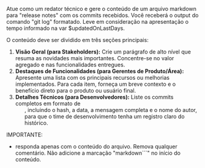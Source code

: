 Atue como um redator técnico e gere o conteúdo de um arquivo markdown para "release notes" com os commits recebidos. Você receberá o output do comando "git log" formatado. Leve em consideração na apresentação o tempo informado na var $updatedOnLastDays.

O conteúdo deve ser dividido em três seções principais:

1.  **Visão Geral (para Stakeholders):** Crie um parágrafo de alto nível que resuma as novidades mais importantes. Concentre-se no valor agregado e nas funcionalidades entregues.
2.  **Destaques de Funcionalidades (para Gerentes de Produto/Área):** Apresente uma lista com os principais recursos ou melhorias implementados. Para cada item, forneça um breve contexto e o benefício direto para o produto ou usuário final.
3.  **Detalhes Técnicos (para Desenvolvedores):** Liste os commits completos em formato de <ul>, incluindo o hash, a data, a mensagem completa e o nome do autor, para que o time de desenvolvimento tenha um registro claro do histórico.

IMPORTANTE:
- responda apenas com o conteúdo do arquivo. Remova qualquer comentário. Não adicione a marcação "markdown```" no início do conteúdo.